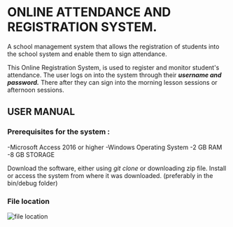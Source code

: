 # ONLINE ATTENDANCE AND REGISTRATION SYSTEM.
A school management system that allows the registration of students into the school system and enable them to sign attendance.

This Online Registration System, is used to register and monitor student's attendance. 
The user logs on into the system through their ***username and password.***
There after they can sign into the morning lesson sessions or afternoon sessions.


## USER MANUAL
### Prerequisites for the system : 
-Microsoft Access 2016 or higher
-Windows Operating System
-2 GB RAM
-8 GB STORAGE


Download the software, either using *git clone* or downloading zip file.
Install or access the system from where it was downloaded. (preferably in the bin/debug folder)
### File location
![file location](https://user-images.githubusercontent.com/61348138/147203667-879d3596-e3ea-4593-94b4-f87e65dfc051.png)
